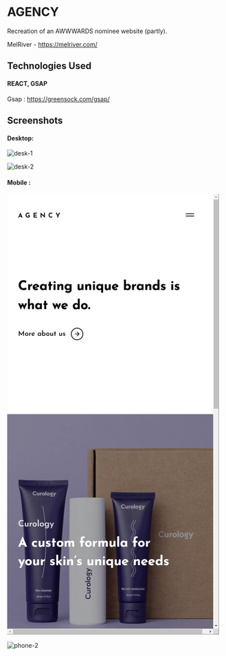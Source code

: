 # AGENCY

Recreation of an AWWWARDS nominee website (partly).

MelRiver - https://melriver.com/

## Technologies Used

#### REACT, GSAP

Gsap : https://greensock.com/gsap/

## Screenshots

#### Desktop:

![desk-1](.\gifs-for-doc\desk-1.gif)

![desk-2](.\gifs-for-doc\desk-2.gif)

#### Mobile :

![phone-1](.\gifs-for-doc\phone-1.gif)

![phone-2](.\gifs-for-doc\phone-2.gif)
